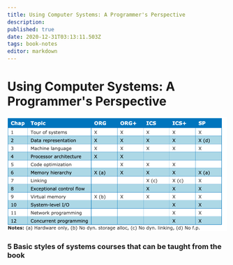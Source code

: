 ```yaml
---
title: Using Computer Systems: A Programmer's Perspective
description: 
published: true
date: 2020-12-31T03:13:11.503Z
tags: book-notes
editor: markdown
---
```


# Using Computer Systems: A Programmer's Perspective
![csapp_courses.png](/csapp_courses.png)

### 5 Basic styles of systems courses that can be taught from the book

